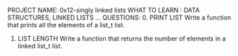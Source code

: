 PROJECT NAME: 0x12-singly linked lists
WHAT TO LEARN : DATA STRUCTURES, LINKED LISTS ...
QUESTIONS:
0. PRINT LIST
Write a function that prints all the elements of a list_t list.

1. LIST LENGTH
Write a function that returns the number of elements in a linked list_t list.
